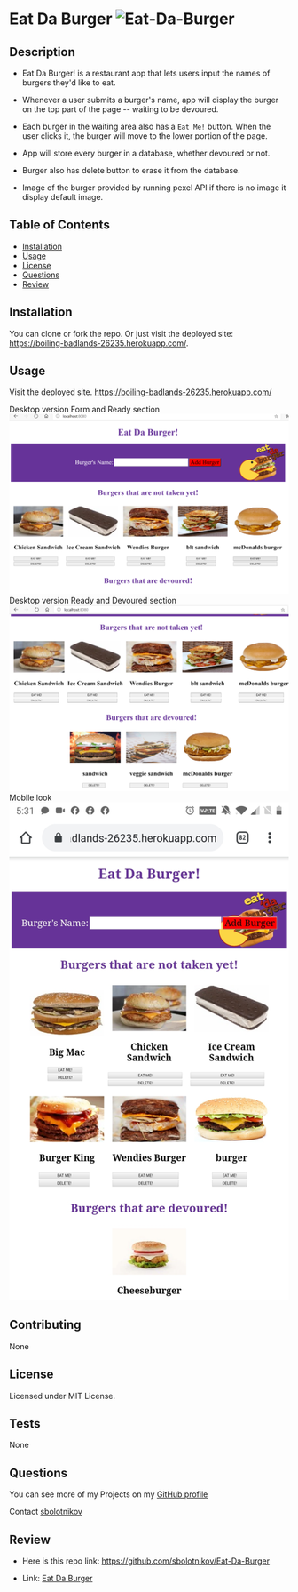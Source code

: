 # Eat Da Burger ![Eat-Da-Burger](https://img.shields.io/github/license/sbolotnikov/Eat_Da_Burger)
## Description 
* Eat Da Burger! is a restaurant app that lets users input the names of burgers they'd like to eat.

* Whenever a user submits a burger's name, app will display the burger on the top part of the page -- waiting to be devoured.

* Each burger in the waiting area also has a `Eat Me!` button. When the user clicks it, the burger will move to the lower portion of the page.

* App will store every burger in a database, whether devoured or not. 

* Burger also has delete button to erase it from the database.

* Image of the burger provided by running pexel API if there is no image it display default image.

## Table of Contents
* [Installation](#installation)
* [Usage](#usage)
* [License](#license)
* [Questions](#questions)
* [Review](#review)
## Installation 
You can clone or fork the repo. Or just visit the deployed site:  https://boiling-badlands-26235.herokuapp.com/.
## Usage 
Visit the deployed site. https://boiling-badlands-26235.herokuapp.com/


Desktop version Form and Ready section
![Eat-Da-Burger](./images/img1.png) 
Desktop version Ready and Devoured section
![Eat-Da-Burger](./images/img2.png) 
Mobile look
![Eat-Da-Burger](./images/img3.jpg) 


## Contributing 
 None 
## License 
 Licensed under MIT License. 
## Tests 
 None
## Questions 
 You can see more of my Projects on my [GitHub profile](https://github.com/sbolotnikov) 

 Contact [sbolotnikov](mailto:sbolotnikov@gmail.com) 
## Review 
  * Here is this repo link: https://github.com/sbolotnikov/Eat-Da-Burger
 
  * Link: [Eat Da Burger]( https://boiling-badlands-26235.herokuapp.com/)
